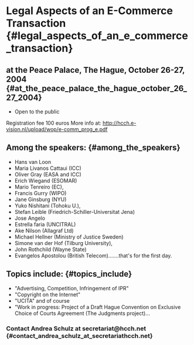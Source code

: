 # Legal Aspects of an E-Commerce Transaction {#legal_aspects_of_an_e_commerce_transaction}

## at the Peace Palace, The Hague, October 26-27, 2004 {#at_the_peace_palace_the_hague_october_26_27_2004}

-   Open to the public

Registration fee 100 euros More info at:
<http://hcch.e-vision.nl/upload/wop/e-comm_prog_e.pdf>

## Among the speakers: {#among_the_speakers}

-   Hans van Loon
-   Maria Livanos Cattaui (ICC)
-   Oliver Gray (EASA and ICC)
-   Erich Wiegand (ESOMAR)
-   Mario Tenreiro (EC),
-   Francis Gurry (WIPO)
-   Jane Ginsburg (NYU)
-   Yuko Nishitani (Tohoku U.),
-   Stefan Leible (Friedrich-Schiller-Universitat Jena)
-   Jose Angelo
-   Estrella faria (UNCITRAL)
-   Ake Nilson (Allagraf Ltd)
-   Michael Hellner (Ministry of Justice Sweden)
-   Simone van der Hof (Tilburg University),
-   John Rothchild (Wayne State)
-   Evangelos Apostolou (British Telecom)\...\....that\'s for the first
    day.

## Topics include: {#topics_include}

-   \"Advertising, Competition, Infringement of IPR\"
-   \"Copyright on the Internet\"
-   \"UCITA\" and of course
-   \"Work in progress: Project of a Draft Hague Convention on Exclusive
    Choice of Courts Agreement (The Judgments project)\...

### Contact Andrea Schulz at secretariat\@hcch.net {#contact_andrea_schulz_at_secretariathcch.net}

